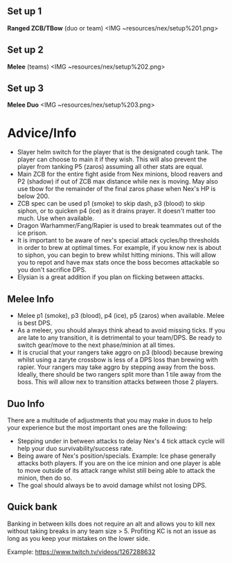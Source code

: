 ## Set up 1
**Ranged ZCB/TBow** (duo or team)
<IMG ~resources/nex/setup%201.png>

## Set up 2
**Melee** (teams)
<IMG ~resources/nex/setup%202.png>

## Set up 3
**Melee Duo**
<IMG ~resources/nex/setup%203.png>

# Advice/Info

- Slayer helm switch for the player that is the designated cough tank. The player can choose to main it if they wish. This will also prevent the player from tanking P5 (zaros) assuming all other stats are equal.
- Main ZCB for the entire fight aside from Nex minions, blood reavers and P2 (shadow) if out of ZCB max distance while nex is moving. May also use tbow for the remainder of the final zaros phase when Nex's HP is below 200.
- ZCB spec can be used p1 (smoke) to skip dash, p3 (blood) to skip siphon, or to quicken p4 (ice) as it drains prayer. It doesn't matter too much. Use when available. 
- Dragon Warhammer/Fang/Rapier is used to break teammates out of the ice prison.
- It is important to be aware of nex's special attack cycles/hp thresholds in order to brew at optimal times. For example, if you know nex is about to siphon, you can begin to brew whilst hitting minions. This will allow you to repot and have max stats once the boss becomes attackable so you don't sacrifice DPS. 
- Elysian is a great addition if you plan on flicking between attacks. 

## Melee Info

- Melee p1 (smoke), p3 (blood), p4 (ice), p5 (zaros) when available. Melee is best DPS.
- As a meleer, you should always think ahead to avoid missing ticks. If you are late to any transition, it is detrimental to your team/DPS. Be ready to switch gear/move to the next phase/minion at all times.
- It is crucial that your rangers take aggro on p3 (blood) because brewing whilst using a zaryte crossbow is less of a DPS loss than brewing with rapier. Your rangers may take aggro by stepping away from the boss. Ideally, there should be two rangers split more than 1 tile away from the boss. This will allow nex to transition attacks between those 2 players. 

## Duo Info

There are a multitude of adjustments that you may make in duos to help your experience but the most important ones are the following: 

- Stepping under in between attacks to delay Nex's 4 tick attack cycle will help your duo survivability/success rate.
- Being aware of Nex's position/specials. Example: Ice phase generally attacks both players. If you are on the ice minion and one player is able to move outside of its attack range whilst still being able to attack the minion, then do so. 
- The goal should always be to avoid damage whilst not losing DPS.

## Quick bank

Banking in between kills does not require an alt and allows you to kill nex without taking breaks in any team size > 5. Profiting KC is not an issue as long as you keep your mistakes on the lower side. 

Example: https://www.twitch.tv/videos/1267288632
